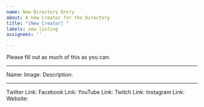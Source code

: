 ```yaml
---
name: New Directory Entry
about: A new Creator for the Directory
title: "[New Creator] "
labels: new listing
assignees: ''

---
```


Please fill out as much of this as you can:

---

Name: 
Image: 
Description:

---

Twitter Link:
Facebook Link:
YouTube Link:
Twitch Link:
Instagram Link:
Website:
